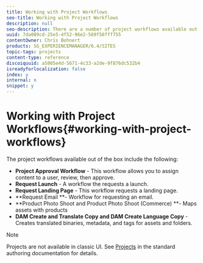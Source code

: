 ```yaml
---
title: Working with Project Workflows
seo-title: Working with Project Workflows
description: null
seo-description: There are a number of project workflows available out of the box.
uuid: 7da089cd-25e5-4f52-96e2-569f56fff755
contentOwner: Chris Bohnert
products: SG_EXPERIENCEMANAGER/6.4/SITES
topic-tags: projects
content-type: reference
discoiquuid: a5005e4d-5671-4c33-a2de-9f876dc532b4
isreadyforlocalization: false
index: y
internal: n
snippet: y
---
```


# Working with Project Workflows{#working-with-project-workflows}

The project workflows available out of the box include the following:

* **Project Approval Workflow** - This workflow allows you to assign content to a user, review, then approve.
* **Request Launch** - A workflow the requests a launch.
* **Request Landing Page** - This workflow requests a landing page.
* **Request Email **- Workflow for requesting an email.
* **Product Photo Shoot and Product Photo Shoot (Commerce) **- Maps assets with products
* **DAM Create and Translate Copy and DAM Create Language Copy** - Creates translated binaries, metadata, and tags for assets and folders.

>[!NOTE]
>
>Projects are not available in classic UI. See [Projects](../../../sites/authoring/using/projects.md) in the standard authoring documentation for details.

